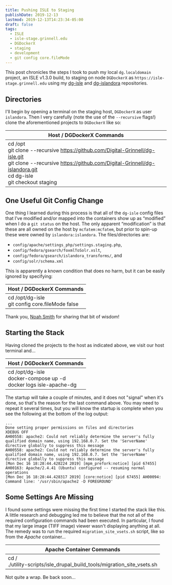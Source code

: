 ```yaml
---
title: Pushing ISLE to Staging
publishDate: 2019-12-13
lastmod: 2019-12-13T14:23:34-05:00
draft: false
tags:
  - ISLE
  - isle-stage.grinnell.edu
  - DGDockerX
  - staging
  - development
  - git config core.fileMode
---
```


This post chronicles the steps I took to push my local `dg.localdomain` project, an ISLE v1.3.0 build, to staging on node `DGDockerX` as `https://isle-stage.grinnell.edu` using my [dg-isle](https://github.com/Digital-Grinnell/dg-isle) and [dg-islandora](https://github.com/Digital-Grinnell/dg-islandora) repositories.

## Directories
I'll begin by opening a terminal on the staging host, `DGDockerX` as user `islandora`.  Then I very carefully (note the use of the `--recursive` flags!) clone the aforementioned projects to `DGDockerX` like so:

| Host / DGDockerX Commands |
| --- |
| cd /opt <br/> git clone --recursive https://github.com/Digital-Grinnell/dg-isle.git <br/> git clone --recursive https://github.com/Digital-Grinnell/dg-islandora.git <br/> cd dg-isle <br/> git checkout staging |

## One Useful Git Config Change
One thing I learned during this process is that all of the `dg-isle` config files that I’ve modified and/or mapped into the containers show up as “modified” when I do a `git status` on the host.  The only apparent “modification” is that these are all owned on the host by `mcfatem:mcfatem`, but prior to spin-up these were owned by `islandora:islandora`.  The files/directories are:

  - `config/apache/settings_php/settings.staging.php`,
  - `config/fedora/gsearch/foxmlToSolr.xslt`,
  - `config/fedora/gsearch/islandora_transforms/`, and
  - `config/solr/schema.xml`

This is apparently a known condition that does no harm, but it can be easily ignored by specifying:

| Host / DGDockerX Commands |
| --- |
| cd /opt/dg-isle <br/> git config core.fileMode false |

Thank you, [Noah Smith](https://app.slack.com/team/U2ZC9KMCK) for sharing that bit of wisdom!

## Starting the Stack
Having cloned the projects to the host as indicated above, we visit our host terminal and...

| Host / DGDockerX Commands |
| --- |
| cd /opt/dg-isle <br/> docker-compose up -d <br/> docker logs isle-apache-dg |

The startup will take a couple of minutes, and it does not "signal" when it's done, so that's the reason for the last command above.  You may need to repeat it several times, but you will know the startup is complete when you see the following at the bottom of the log output:

```
...
Done setting proper permissions on files and directories
XDEBUG OFF
AH00558: apache2: Could not reliably determine the server's fully qualified domain name, using 192.168.0.7. Set the 'ServerName' directive globally to suppress this message
AH00558: apache2: Could not reliably determine the server's fully qualified domain name, using 192.168.0.7. Set the 'ServerName' directive globally to suppress this message
[Mon Dec 16 18:28:44.428224 2019] [mpm_prefork:notice] [pid 67455] AH00163: Apache/2.4.41 (Ubuntu) configured -- resuming normal operations
[Mon Dec 16 18:28:44.428317 2019] [core:notice] [pid 67455] AH00094: Command line: '/usr/sbin/apache2 -D FOREGROUND'
```

## Some Settings Are Missing
I found some settings were missing the first time I started the stack like this.  A little research and debugging led me to believe that the not all of the required configuration commands had been executed.  In particular, I found that my large image (TIFF image) viewer wasn't displaying anything at all.   The remedy was to run the required `migration_site_vsets.sh` script, like so from the _Apache_ container...

| Apache Container Commands |
| --- |
| cd / <br/> ./utility-scripts/isle_drupal_build_tools/migration_site_vsets.sh |


Not quite a wrap.  Be back soon...
